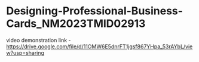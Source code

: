 # Designing-Professional-Business-Cards_NM2023TMID02913
video demonstration link - https://drive.google.com/file/d/11OMW6E5dnrFT1jgsf867YHpa_53rAYbL/view?usp=sharing
